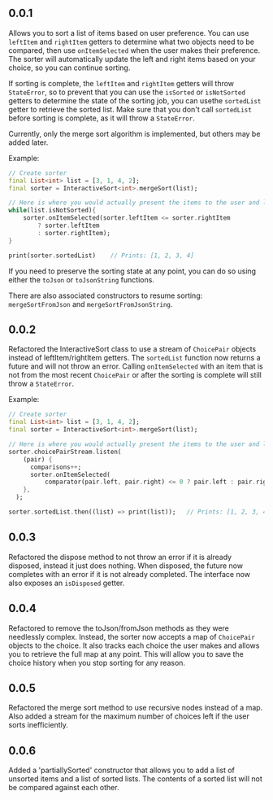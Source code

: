 ## 0.0.1

Allows you to sort a list of items based on user preference. You can use `leftItem` and `rightItem` getters to determine what two objects need to be compared, then use `onItemSelected` when the user makes their preference. The sorter will automatically update the left and right items based on your choice, so you can continue sorting.

If sorting is complete, the `leftItem` and `rightItem` getters will throw `StateError`, so to prevent that you can use the `isSorted` or `isNotSorted` getters to determine the state of the sorting job, you can usethe `sortedList` getter to retrieve the sorted list. Make sure that you don't call `sortedList` before sorting is complete, as it will throw a `StateError`.

Currently, only the merge sort algorithm is implemented, but others may be added later.


Example:

```dart
// Create sorter
final List<int> list = [3, 1, 4, 2];
final sorter = InteractiveSort<int>.mergeSort(list);

// Here is where you would actually present the items to the user and let them pick.
while(list.isNotSorted){
    sorter.onItemSelected(sorter.leftItem <= sorter.rightItem
        ? sorter.leftItem
        : sorter.rightItem);
}

print(sorter.sortedList)    // Prints: [1, 2, 3, 4]
```
If you need to preserve the sorting state at any point, you can do so using either the `toJson` or `toJsonString` functions. 

There are also associated constructors to resume sorting: `mergeSortFromJson` and `mergeSortFromJsonString`.

## 0.0.2
Refactored the InteractiveSort class to use a stream of `ChoicePair` objects instead of leftItem/rightItem getters. 
The `sortedList` function now returns a future and will not throw an error.
Calling `onItemSelected` with an item that is not from the most recent `ChoicePair` or after the sorting is complete will still throw a `StateError`.

Example: 
```dart
// Create sorter
final List<int> list = [3, 1, 4, 2];
final sorter = InteractiveSort<int>.mergeSort(list);

// Here is where you would actually present the items to the user and let them pick.
sorter.choicePairStream.listen(
    (pair) {
      comparisons++;
      sorter.onItemSelected(
          comparator(pair.left, pair.right) <= 0 ? pair.left : pair.right);
    },
  );

sorter.sortedList.then((list) => print(list));   // Prints: [1, 2, 3, 4]
```

## 0.0.3
Refactored the dispose method to not throw an error if it is already disposed, instead it just does nothing.
When disposed, the future now completes with an error if it is not already completed.
The interface now also exposes an `isDisposed` getter.

## 0.0.4
Refactored to remove the toJson/fromJson methods as they were needlessly complex. Instead, the sorter now
accepts a map of `ChoicePair` objects to the choice. It also tracks each choice the user makes and allows 
you to retrieve the full map at any point. This will allow you to save the choice history when you stop
sorting for any reason.

## 0.0.5
Refactored the merge sort method to use recursive nodes instead of a map. Also added a stream for the maximum number of choices left if the user sorts inefficiently.

## 0.0.6
Added a 'partiallySorted' constructor that allows you to add a list of unsorted items and a list of sorted lists. 
The contents of a sorted list will not be compared against each other. 

